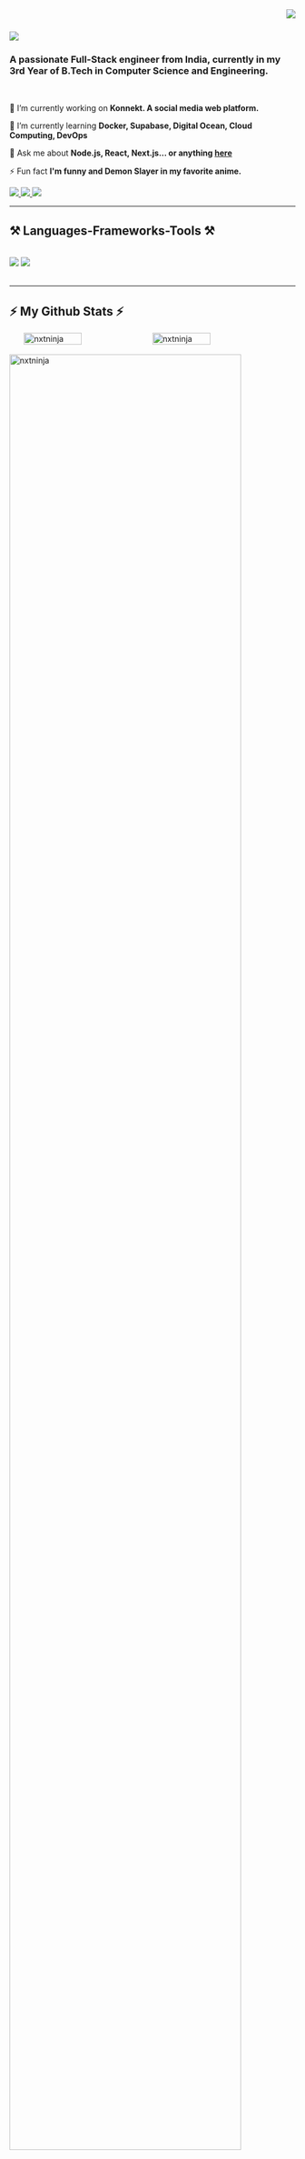 <img align="right" src="https://visitor-badge.laobi.icu/badge?page_id=NxtNinja.NxtNinja" />

<h1 align="left">
    <img src="https://readme-typing-svg.herokuapp.com/?font=Righteous&size=35&center=true&vCenter=true&width=500&height=70&duration=4000&lines=Hi+There!+👋;+I'm+Priyangsu+Banik!;" />
</h1>

<h3 align="left">A passionate Full-Stack engineer from India, currently in my 3rd Year of B.Tech in Computer Science and Engineering.</h3>

<br/>

<div align="left">
 
 🔭 I’m currently working on **Konnekt. A social media web platform.**
 
 🌱 I’m currently learning **Docker, Supabase, Digital Ocean, Cloud Computing, DevOps**

💬 Ask me about **Node.js, React, Next.js... or anything [here](https://github.com/NxtNinja/NxtNinja/issues)**

⚡ Fun fact **I'm funny and Demon Slayer in my favorite anime.**

 </div>

 <div align="left"> 
  <a href="mailto:priyangsubanik2003@gmail.com">
    <img src="https://img.shields.io/badge/Gmail-333333?style=for-the-badge&logo=gmail&logoColor=red" />
  </a>
  <a href="https://www.linkedin.com/in/priyangsu-banik-757065279/" target="_blank">
    <img src="https://img.shields.io/badge/LinkedIn-0077B5?style=for-the-badge&logo=linkedin&logoColor=white" target="_blank" />
  </a>
  <a href="https://priyangsubanik.netlify.app" target="_blank">
     <img src="https://img.shields.io/badge/Portfolio-FF5722?style=for-the-badge&logo=todoist&logoColor=white" target="_blank" />
  </a>
 </div>

 <hr/>

<h2 align="left">⚒️ Languages-Frameworks-Tools ⚒️</h2>
<br/>
<div align="left">
    <img src="https://skillicons.dev/icons?i=react,nextjs,mui,html,css,vscode,github,figma,tailwind,bootstrap,git,postman,netlify" />
    <img src="https://skillicons.dev/icons?i=nodejs,javascript,typescript,express,nestjs,appwrite,c,mysql,sqlite,postgres,prisma" /><br>
</div>


<br/>
<hr/>

<div align="left">
  <h2>⚡ My Github Stats ⚡</h2>
  <div style="display: flex; justify-content: center; align-items: center;">
    <img src="https://github-readme-stats.vercel.app/api/top-langs?username=nxtninja&show_icons=true&locale=en&layout=compact" alt="nxtninja" style="width: 45%; height: full;" />
    <img src="https://github-readme-stats.vercel.app/api?username=nxtninja&show_icons=true&locale=en" alt="nxtninja" style="width: 45%; height: full;" />
  </div>
  <br/>
  <img src="https://github-readme-streak-stats.herokuapp.com/?user=nxtninja&" alt="nxtninja" style="width: 90%; height: auto;" />
</div>


<br/>
<hr/>

## 🏆 My GitHub Trophies
![](https://github-profile-trophy.vercel.app/?username=NxtNinja&theme=tokyonight&no-frame=true&no-bg=true&margin-w=4)

## 💹 GitHub Activity Graph
<img src="https://github-readme-activity-graph.vercel.app/graph?username=NxtNinja&custom_title=Priyangsu's%20GitHub%20Activity%20Graph&hide_border=true&border_radius=15&bg_color=000000&color=FFD700&line=1E90FF&point=1E90FF&area_color=000000&title_color=FFD700&area=true" alt="GitHub Activity Graph" />




### ✍️ Random Dev Quote
![](https://quotes-github-readme.vercel.app/api?type=vertical&theme=radical)




## 🌐 Contact Me:
<a href="mailto:priyangsubanik2003@gmail.com" target="_blank">
  <img src="https://bentos.jkominovic.dev/api/v1/generic-card?icon=sigmail&subtitle=priyangsubanik2003@gmail.com&size=square" alt="Priyangsu Banik" style="margin: 10px;">
</a>
<a href="https://discord.gg/priyangsu_dev" target="_blank">
  <img src="https://bentos.jkominovic.dev/api/v1/bento-cards?url=https%3A%2F%2Fdiscord.gg%2Fpriyangsu_dev&subtitle=Priyangsu+Banik&size=square" alt="Priyangsu Banik" style="margin: 10px;">
</a>
<a href="https://www.linkedin.com/in/priyangsu-banik-757065279" target="_blank">
  <img src="https://bentos.jkominovic.dev/api/v1/bento-cards?url=https://www.linkedin.com/in/priyangsu-banik-757065279/&subtitle=@Priyangsu+Banik&size=square" alt="Priyangsu Banik" style="margin: 10px;">
</a>
